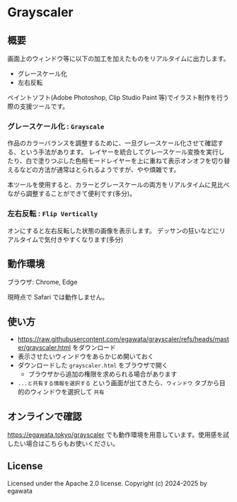 # Grayscaler

## 概要

画面上のウィンドウ等に以下の加工を加えたものをリアルタイムに出力します。

- グレースケール化
- 左右反転

ペイントソフト(Adobe Photoshop, Clip Studio Paint 等)でイラスト制作を行う際の支援ツールです。

### グレースケール化 : `Grayscale`

作品のカラーバランスを調整するために、一旦グレースケール化させて確認する、という手法があります。
レイヤーを統合してグレースケール変換を実行したり、白で塗りつぶした色相モードレイヤーを上に重ねて表示オンオフを切り替えるなどの方法が通常はとられるようですが、やや煩雑です。

本ツールを使用すると、カラーとグレースケールの両方をリアルタイムに見比べながら調整することができて便利です(多分)。

### 左右反転 : `Flip Vertically`

オンにすると左右反転した状態の画像を表示します。
デッサンの狂いなどにリアルタイムで気付きやすくなります(多分)


## 動作環境

ブラウザ: Chrome, Edge

現時点で Safari では動作しません。


## 使い方

- https://raw.githubusercontent.com/egawata/grayscaler/refs/heads/master/grayscaler.html をダウンロード
- 表示させたいウィンドウをあらかじめ開いておく
- ダウンロードした `grayscaler.html` をブラウザで開く
    - ブラウザから追加の権限を求められる場合があります
- `...と共有する情報を選択する` という画面が出てきたら、`ウィンドウ` タブから目的のウィンドウを選択して `共有`


## オンラインで確認

https://egawata.tokyo/grayscaler でも動作環境を用意しています。使用感を試したい場合はこちらもお使いください。


## License

Licensed under the Apache 2.0 license. Copyright (c) 2024-2025 by egawata
